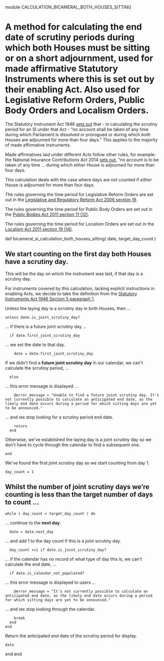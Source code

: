 module CALCULATION_BICAMERAL_BOTH_HOUSES_SITTING
# A method for calculating the end date of scrutiny periods during which **both** Houses must be sitting or on a short adjournment, used for made affirmative Statutory Instruments where this is set out by their enabling Act. Also used for Legislative Reform Orders, Public Body Orders and Localism Orders.

The Statutory Instrument Act 1946 [sets out](https://www.legislation.gov.uk/ukpga/Geo6/9-10/36/section/7#section-7-1) that - in calculating the scrutiny period for an SI under that Act - “no account shall be taken of any time during which Parliament is dissolved or prorogued or during which *both* Houses are adjourned for more than four days.” This applies to the majority of made affirmative instruments.

Made affirmatives laid under different Acts follow other rules, for example: the National Insurance Contributions Act 2014 [sets out](https://www.legislation.gov.uk/ukpga/2014/7/section/5/enacted#section-5-9), “no account is to be taken of any time ... during which either House is adjourned for more than four days.

This calculation deals with the case where days are not counted if *either* House is adjourned for more than four days.

The rules governing the time period for Legislative Reform Orders are set out in the [Legislative and Regulatory Reform Act 2006 section 19](https://www.legislation.gov.uk/ukpga/2006/51/section/19#section-19).

The rules governing the time period for Public Body Orders are set out in the [Public Bodies Act 2011 section 11 (12)](https://www.legislation.gov.uk/ukpga/2011/24/section/11#section-11-12).

The rules governing the time period for Localism Orders are set out in the [Localism Act 2011 section 19 (14)](https://www.legislation.gov.uk/ukpga/2011/20/enacted#section-19-14).

  def bicameral_si_calculation_both_houses_sitting( date, target_day_count )
## We start counting on the **first day both Houses have a scrutiny day**.

This will be the day on which the instrument was laid, if that day is a scrutiny day.

For instruments covered by this calculation, lacking explicit instructions in enabling Acts, we decide to take the definition from the [Statutory Instruments Act 1946 Section 5 paragraph 1](https://www.legislation.gov.uk/ukpga/Geo6/9-10/36/section/5#section-5-1).

Unless the laying day is a scrutiny day in both Houses, then ...

    unless date.is_joint_scrutiny_day?
... if there is a future joint scrutiny day ...

      if date.first_joint_scrutiny_day
... we set the date to that day.

        date = date.first_joint_scrutiny_day
If we didn't find a **future joint scrutiny day** in our calendar, we can't calculate the scrutiny period, ...

      else
... this error message is displayed ...

        @error_message = "Unable to find a future joint scrutiny day. It's not currently possible to calculate an anticipated end date, as the likely end date occurs during a period for which sitting days are yet to be announced."
... and we stop looking for a scrutiny period end date.

        return
      end
Otherwise, we've established the laying day is a joint scrutiny day so we don't have to cycle through the calendar to find a subsequent one.

    end
We've found the first joint scrutiny day so we start counting from day 1.

    day_count = 1
## Whilst the number of joint scrutiny days we’re counting is less than the target number of days to count ...

    while ( day_count < target_day_count ) do
... continue to the **next day**.

      date = date.next_day
... and add 1 to the day count if this is a joint scrutiny day.

      day_count +=1 if date.is_joint_scrutiny_day?
... if the calendar has no record of what type of day this is, we can't calculate the end date, ...

      if date.is_calendar_not_populated?
... this error message is displayed to users ...

        @error_message = "It's not currently possible to calculate an anticipated end date, as the likely end date occurs during a period for which sitting days are yet to be announced."
... and we stop looking through the calendar.

        break
      end
    end
Return the anticipated end date of the scrutiny period for display.

    date
  end
end
